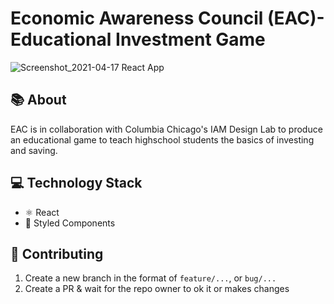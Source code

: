 # Economic Awareness Council (EAC)- Educational Investment Game

![Screenshot_2021-04-17 React App](https://user-images.githubusercontent.com/44333523/115123639-3c83da80-9f7b-11eb-940d-0809767f9658.png)
 
## 📚 About
EAC is in collaboration with Columbia Chicago's IAM Design Lab to produce an educational game to teach highschool students the basics of investing and saving. 

## 💻 Technology Stack
- ⚛️ React
- 💅 Styled Components

## 👥 Contributing
1. Create a new branch in the format of `feature/...`, or `bug/...`
2. Create a PR & wait for the repo owner to ok it or makes changes
